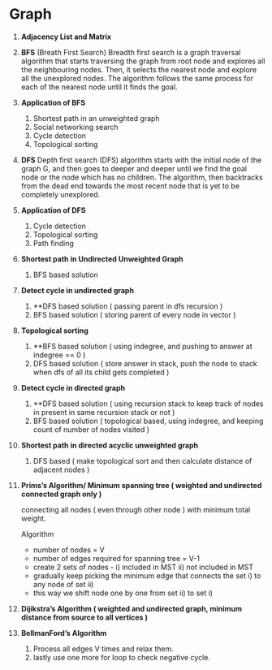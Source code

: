 # Graph

1. **Adjacency List and Matrix**
    
2. **BFS** (Breath First Search)
    Breadth first search is a graph traversal algorithm that starts traversing the graph from root node and explores all the neighbouring nodes. Then, it selects the nearest node and explore all the unexplored nodes. The algorithm follows the same process for each of the nearest node until it finds the goal.
    
3. **Application of BFS**
    1. Shortest path in an unweighted graph
    2. Social networking search
    3. Cycle detection
    4. Topological sorting
    
4. **DFS**
    Depth first search (DFS) algorithm starts with the initial node of the graph G, and then goes to deeper and deeper until we find the goal node or the node which has no children. The algorithm, then backtracks from the dead end towards the most recent node that is yet to be completely unexplored.
    
5. **Application of DFS**
    1. Cycle detection
    2. Topological sorting
    3. Path finding
    
6. **Shortest path in Undirected Unweighted Graph**
    1. BFS based solution
    
7. **Detect cycle in undirected graph**
    1. **DFS based solution ( passing parent in dfs recursion )
    2. BFS based solution ( storing parent of every node in vector )
    
8. **Topological sorting**
    1. **BFS based solution ( using indegree, and pushing to answer at indegree == 0 )
    2. DFS based solution ( store answer in stack, push the node to stack when dfs of all its child gets completed )
    
9. **Detect cycle in directed graph**
    1. **DFS based solution ( using recursion stack to keep track of nodes in present in same recursion stack or not )
    2. BFS based solution ( topological based, using indegree, and keeping count  of number of nodes visited )
    
10. **Shortest path in directed acyclic unweighted graph**
    1. DFS based ( make topological sort and then calculate distance of adjacent nodes )
    
11. **Prims’s Algorithm/ Minimum spanning tree ( weighted and undirected connected graph only )**
    
    connecting all nodes ( even through other node ) with minimum total weight.
    
    Algorithm
    
    - number of nodes = V
    - number of edges required for spanning tree = V-1
    - create 2 sets of nodes - i) included in MST ii) not included in MST
    - gradually keep picking the minimum edge that connects the set i) to any node of set ii)
    - this way we shift node one by one from set ii) to set i)
    
12. **Dijikstra’s Algorithm ( weighted and undirected graph, minimum distance from source to all vertices )**
    
13. **BellmanFord’s Algorithm**
    1. Process all edges V times and relax them.
    2. lastly use one more for loop to check negative cycle.